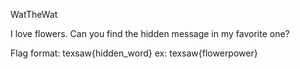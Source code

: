 WatTheWat

I love flowers. Can you find the hidden message in my favorite one?

Flag format: texsaw{hidden_word} ex: texsaw{flowerpower}
